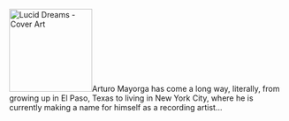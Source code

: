 <p><a href="http://arturomayorga.com/site/?attachment_id=393" rel="attachment wp-att-393"><img class="alignleft size-thumbnail wp-image-393" title="Lucid Dreams - Cover Art" src="http://arturomayorga.com/site/wp-content/uploads/2012/05/183-6794075-6600956-150x150.jpg" alt="Lucid Dreams - Cover Art" height="150" width="150"></a>Arturo Mayorga has come a long way, literally, from growing up in El Paso, Texas to living in New York City, where he is currently making a name for himself as a recording artist...</p>

